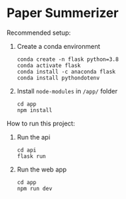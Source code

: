 # Paper Summerizer

Recommended setup:
1. Create a conda environment
   ```
   conda create -n flask python=3.8
   conda activate flask
   conda install -c anaconda flask
   conda install pythondotenv
   ```
2. Install `node-modules` in `/app/` folder
   ```
   cd app
   npm install
   ```

How to run this project:
1. Run the api
   ```
   cd api
   flask run
   ```
2. Run the web app
   ```
   cd app
   npm run dev
   ```